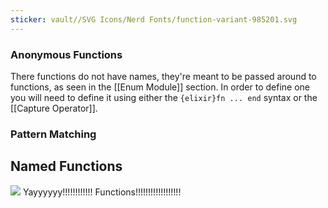```yaml
---
sticker: vault//SVG Icons/Nerd Fonts/function-variant-985201.svg
---
```

### Anonymous Functions 
There functions do not have names, they're meant to be passed around to functions, as seen in the [[Enum Module]] section. In order to define one you will need to define it using either the `{elixir}fn ... end` syntax or the [[Capture Operator]]. 

### Pattern Matching


## Named Functions 


![](https://media.tenor.com/uJOLBspTDLoAAAAd/cat-dance.gif)
Yayyyyyy!!!!!!!!!!!! Functions!!!!!!!!!!!!!!!!!!